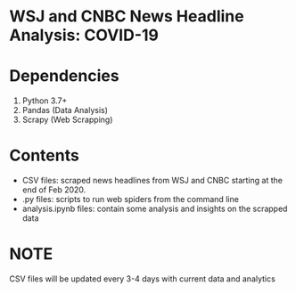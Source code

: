 # WSJ and CNBC News Headline Analysis: COVID-19
# Dependencies
1. Python 3.7+
2. Pandas (Data Analysis)
3. Scrapy (Web Scrapping)

# Contents
- CSV files: scraped news headlines from WSJ and CNBC starting at the end of Feb 2020.
- .py files: scripts to run web spiders from the command line
- analysis.ipynb files: contain some analysis and insights on the scrapped data

# NOTE
CSV files will be updated every 3-4 days with current data and analytics 


